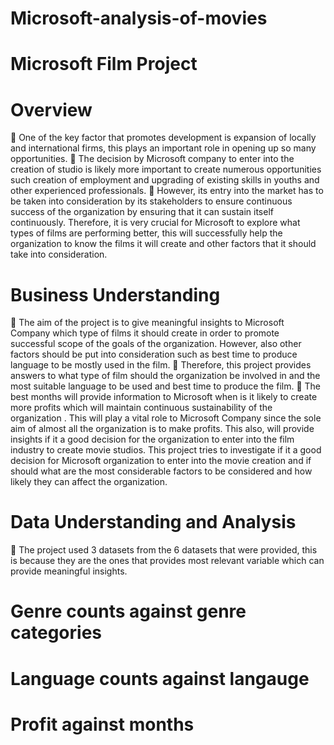 # Microsoft-analysis-of-movies
# Microsoft Film Project
# Overview 
 One of the key factor that promotes development is expansion of locally and 
international firms, this plays an important role in opening up so many 
opportunities.
 The decision by Microsoft company to enter into the creation of studio is 
likely more important to create numerous opportunities such creation of 
employment and upgrading of existing skills in youths and other experienced 
professionals.
 However, its entry into the market has to be taken into consideration by its 
stakeholders to ensure continuous success of the organization by ensuring 
that it can sustain itself continuously. Therefore, it is very crucial for 
Microsoft to explore what types of films are performing better, this will 
successfully help the organization to know the films it will create and other 
factors that it should take into consideration.
# Business Understanding 
 The aim of the project is to give meaningful insights to Microsoft Company which 
type of films it should create in order to promote successful scope of the goals of 
the organization. However, also other factors should be put into consideration 
such as best time to produce language to be mostly used in the film.
 Therefore, this project provides answers to what type of film should the 
organization be involved in and the most suitable language to be used and best 
time to produce the film.
 The best months will provide information to Microsoft when is it likely to create 
more profits which will maintain continuous sustainability of the organization . 
This will play a vital role to Microsoft Company since the sole aim of almost all the 
organization is to make profits. This also, will provide insights if it a good decision 
for the organization to enter into the film industry to create movie studios. This 
project tries to investigate if it a good decision for Microsoft organization to enter 
into the movie creation and if should what are the most considerable factors to be 
considered and how likely they can affect the organization.
# Data Understanding and Analysis
 The project used 3 datasets from the 6 datasets that were provided, this is because they are the 
ones that provides most relevant variable which can provide meaningful insights.
# Genre counts against genre categories
# Language counts against langauge
# Profit against months 
